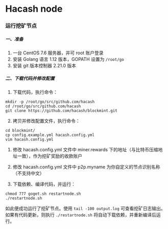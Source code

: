 # Hacash node


### 运行挖矿节点

##### 一、准备
  1. 一台 CentOS 7.6 服务器，并可 root 账户登录
  2. 安装 Golang 语言 1.12 版本，GOPATH 设置为 `/root/go`
  3. 安装 git 版本控制器 2.21.0 版本

##### 二、下载代码并修改配置

  1. 下载代码，执行命令：
  ```
  mkdir -p /root/go/src/github.com/hacash
  cd /root/go/src/github.com/hacash
  git clone https://github.com/hacash/blockmint.git
  ```
  
  2. 拷贝并修改配置文件，执行命令：
  ```
  cd blockmint/
  cp config.example.yml hacash.config.yml
  vim hacash.config.yml
  ```
  1. 修改 hacash.config.yml 文件中 miner.rewards 下的地址（与比特币压缩地址一致），作为挖矿奖励的收款账户
  2. 修改 hacash.config.yml 文件中 p2p.myname 为你自定义的节点识别名称（不支持中文）
  
  3. 下载依赖、编译代码，并运行：
  ```
  chmod 777 goget.sh restartnode.sh
  ./restartnode.sh
  ```
  如此便成功运行了挖矿节点。使用 `tail -100 output.log` 可查看挖矿日志输出。
  如果有代码更新，则执行 `./restartnode.sh` 将自动下载依赖，并重新编译后运行。
